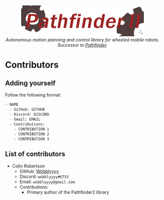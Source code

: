 <p align="center">
<img src="media/pathfinder2-logo.png" alt="Pathfinder2">
<br>
<i>Autonomous motion planning and control library for wheeled mobile robots.</i>
<br>
<i>Successor to <a href="https://github.com/Wobblyyyy/Pathfinder">Pathfinder</a>.</i>
</p>

<h1>Contributors</h1>

<h2>Adding yourself</h2>

Follow the following format:
```
- NAME
  - GitHub: GITHUB
  - Discord: DISCORD
  - Email: EMAIL
  - Contributions:
    - CONTRIBUTION 1
    - CONTRIBUTION 2
    - CONTRIBUTION 3
```

<h2>List of contributors</h2>

- Colin Robertson
  - GitHub: [Wobblyyyy](https://github.com/Wobblyyyy)
  - Discord: `wobblyyyy#6733`
  - Email: `wobblyyyy@gmail.com`
  - Contributions:
    - Primary author of the Pathfinder2 library
